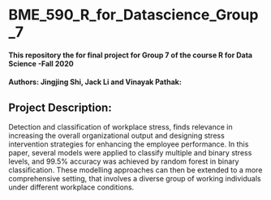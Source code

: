 # BME_590_R_for_Datascience_Group_7
#### This repository the for final project for Group 7 of the course R for Data Science -Fall 2020
#### Authors: Jingjing Shi, Jack Li and Vinayak Pathak:
## Project Description:
Detection  and  classification of workplace stress, finds relevance in increasing the overall organizational output and designing stress intervention strategies for enhancing the employee performance. In this paper, several models were applied to classify multiple and binary stress levels, and 99.5% accuracy was achieved by random forest in binary classification. These modelling approaches can then be extended to a more comprehensive setting, that involves a diverse group of working individuals under different workplace conditions.




